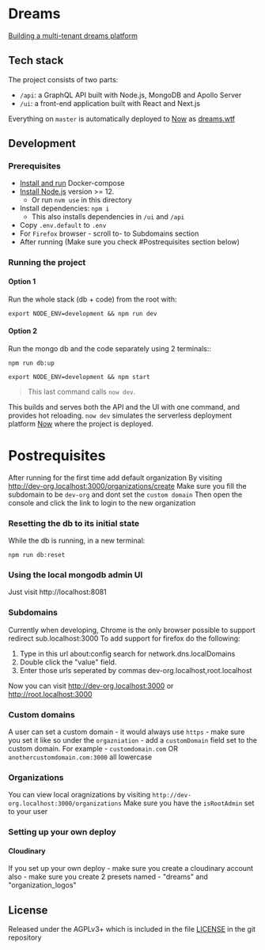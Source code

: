 # Dreams

[Building a multi-tenant dreams platform](https://edgeryders.eu/t/rewrite-of-dreams-for-multi-tenancy-and-wider-adoption/11476)

## Tech stack

The project consists of two parts:

- `/api`: a GraphQL API built with Node.js, MongoDB and Apollo Server
- `/ui`: a front-end application built with React and Next.js

Everything on `master` is automatically deployed to [Now](https://zeit.co/) as [dreams.wtf](https://dreams.wtf)

## Development

### Prerequisites

- [Install and run](https://docs.docker.com/compose/install/) Docker-compose
- [Install Node.js](https://nodejs.org/en/) version >= 12.
  - Or run `nvm use` in this directory
- Install dependencies: `npm i`
  - This also installs dependencies in `/ui` and `/api`
- Copy `.env.default` to `.env`
- For `Firefox` browser - scroll to- to Subdomains section
- After running (Make sure you check #Postrequisites section below)

### Running the project

#### Option 1

Run the whole stack (db + code) from the root with:

```
export NODE_ENV=development && npm run dev
```

#### Option 2

Run the mongo db and the code separately using 2 terminals::

```
npm run db:up
```

```
export NODE_ENV=development && npm start
```

> This last command calls `now dev`.

This builds and serves both the API and the UI with one command, and provides hot reloading.
`now dev` simulates the serverless deployment platform [Now](https://zeit.co/) where the project is deployed.

# Postrequisites
After running for the first time add default organization
By visiting http://dev-org.localhost:3000/organizations/create
Make sure you fill the subdomain to be `dev-org` and dont set the `custom domain`
Then open the console and click the link to login to the new organization

### Resetting the db to its initial state

While the db is running, in a new terminal:

```
npm run db:reset
```

### Using the local mongodb admin UI

Just visit http://localhost:8081

### Subdomains
Currently when developing, Chrome is the only browser possible to support redirect sub.localhost:3000
To add support for firefox do the following:
1. Type in this url about:config search for network.dns.localDomains
2. Double click the "value" field.
3. Enter those urls seperated by commas dev-org.localhost,root.localhost

Now you can visit http://dev-org.localhost:3000 or http://root.localhost:3000

### Custom domains
A user can set a custom domain - it would always use `https` - make sure you set it like so under the `orgazniation` - add a `customDomain` field set to the custom domain. For example - `customdomain.com` OR `anothercustomdomain.com:3000` all lowercase

### Organizations
You can view local oragnizations by visiting `http://dev-org.localhost:3000/organizations`
Make sure you have the `isRootAdmin` set to your user


### Setting up your own deploy
#### Cloudinary
If you set up your own deploy - make sure you create a cloudinary account
also - make sure you create 2 presets named - "dreams" and "organization_logos"
## License

Released under the AGPLv3+ which is included in the file [LICENSE](LICENSE) in the git repository
